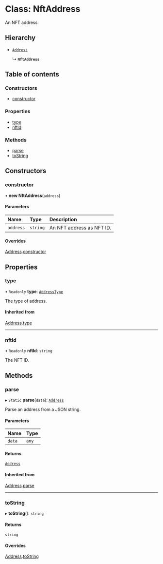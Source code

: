 # Class: NftAddress

An NFT address.

## Hierarchy

- [`Address`](Address.md)

  ↳ **`NftAddress`**

## Table of contents

### Constructors

- [constructor](NftAddress.md#constructor)

### Properties

- [type](NftAddress.md#type)
- [nftId](NftAddress.md#nftid)

### Methods

- [parse](NftAddress.md#parse)
- [toString](NftAddress.md#tostring)

## Constructors

### constructor

• **new NftAddress**(`address`)

#### Parameters

| Name | Type | Description |
| :------ | :------ | :------ |
| `address` | `string` | An NFT address as NFT ID. |

#### Overrides

[Address](Address.md).[constructor](Address.md#constructor)

## Properties

### type

• `Readonly` **type**: [`AddressType`](../enums/AddressType.md)

The type of address.

#### Inherited from

[Address](Address.md).[type](Address.md#type)

___

### nftId

• `Readonly` **nftId**: `string`

The NFT ID.

## Methods

### parse

▸ `Static` **parse**(`data`): [`Address`](Address.md)

Parse an address from a JSON string.

#### Parameters

| Name | Type |
| :------ | :------ |
| `data` | `any` |

#### Returns

[`Address`](Address.md)

#### Inherited from

[Address](Address.md).[parse](Address.md#parse)

___

### toString

▸ **toString**(): `string`

#### Returns

`string`

#### Overrides

[Address](Address.md).[toString](Address.md#tostring)
